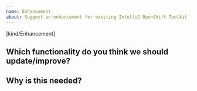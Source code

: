 ```yaml
---
name: Enhancement
about: Suggest an enhancement for existing IntelliJ OpenShift Toolkit functionality
---
```

[kind/Enhancement]
<!--

Welcome! - We kindly ask you to:

  1. Fill out the issue template below 

Thanks for understanding, and for contributing to the project!

-->

## Which functionality do you think we should update/improve?


## Why is this needed? 



